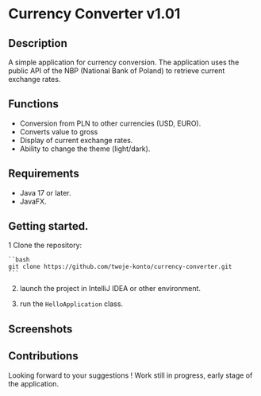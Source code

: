 # Currency Converter v1.01

## Description

A simple application for currency conversion. The application uses the public API of the NBP (National Bank of Poland) to retrieve current exchange rates.

## Functions

- Conversion from PLN to other currencies (USD, EURO).
- Converts value to gross
- Display of current exchange rates.
- Ability to change the theme (light/dark).

## Requirements

- Java 17 or later.
- JavaFX.

## Getting started.

1 Clone the repository:

    ``bash
    git clone https://github.com/twoje-konto/currency-converter.git
    ```

2. launch the project in IntelliJ IDEA or other environment.

3. run the `HelloApplication` class.

## Screenshots


## Contributions

Looking forward to your suggestions ! Work still in progress, early stage of the application.


